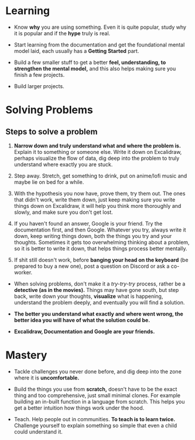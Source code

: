 # Learning

- Know **why** you are using something. Even it is quite popular, study why it is popular and if the **hype** truly is real.

- Start learning from the documentation and get the foundational mental model laid, each usually has a **Getting Started** part.

- Build a few smaller stuff to get a better **feel, understanding, to strengthen the mental model,** and this also helps making sure you finish a few projects.

- Build larger projects.

# Solving Problems

## Steps to solve a problem

1. **Narrow down and truly understand what and where the problem is.** Explain it to something or someone else. Write it down on Excalidraw, perhaps visualize the flow of data, dig deep into the problem to truly understand where exactly you are stuck.

2. Step away. Stretch, get something to drink, put on anime/lofi music and maybe lie on bed for a while.

3. With the hypothesis you now have, prove them, try them out. The ones that didn't work, write them down, just keep making sure you write things down on Excalidraw, it will help you think more thoroughly and slowly, and make sure you don't get lost.

4. If you haven't found an answer, Google is your friend. Try the documentation first, and then Google. Whatever you try, always write it down, keep writing things down, both the things you try and your thoughts. Sometimes it gets too overwhelming thinking about a problem, so it is better to write it down, that helps things process better mentally.

5. If shit still doesn't work, before **banging your head on the keyboard** (be prepared to buy a new one), post a question on Discord or ask a co-worker.

- When solving problems, don't make it a _try-try-try_ process, rather be a **detective (as in the movies).** Things may have gone south, but step back, write down your thoughts, **visualize** what is happening, understand the problem deeply, and eventually you will find a solution.

- **The better you understand what exactly and where went wrong, the better idea you will have of what the solution could be.**

- **Excalidraw, Documentation and Google are your friends.**

# Mastery

- Tackle challenges you never done before, and dig deep into the zone where it is **uncomfortable.**

- Build the things you use from **scratch,** doesn't have to be the exact thing and too comprehensive, just small minimal clones. For example building an in-built function in a language from scratch. This helps you get a better intuition how things work under the hood.

- Teach. Help people out in communities. **To teach is to learn twice.** Challenge yourself to explain something so simple that even a child could understand it.
